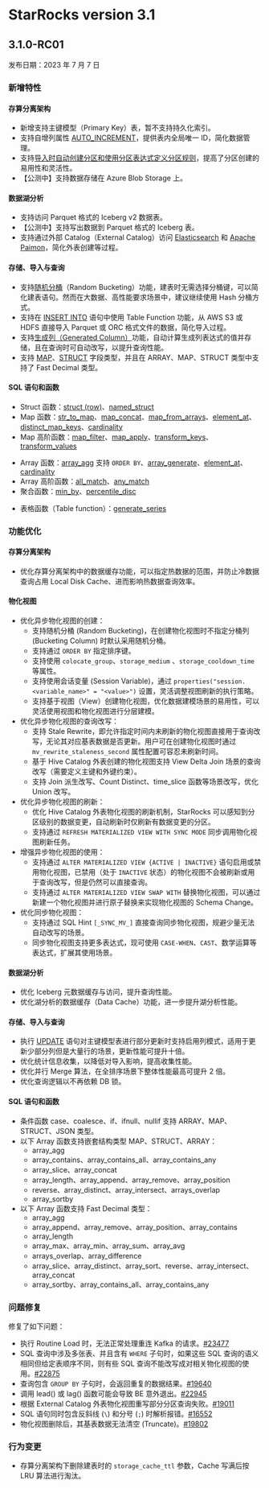 # StarRocks version 3.1

## 3.1.0-RC01

发布日期：2023 年 7 月 7 日

### 新增特性

#### 存算分离架构

- 新增支持主键模型（Primary Key）表，暂不支持持久化索引。
- 支持自增列属性 [AUTO_INCREMENT](../sql-reference/sql-statements/auto_increment.md)，提供表内全局唯一 ID，简化数据管理。
- 支持[导入时自动创建分区和使用分区表达式定义分区规则](../table_design/automatic_partitioning.md)，提高了分区创建的易用性和灵活性。
- 【公测中】支持数据存储在 Azure Blob Storage 上。
<!--- 支持存储卷（Storage Volume）抽象，方便在存算分离架构中配置存储位置及鉴权等相关信息。-->

#### 数据湖分析

- 支持访问 Parquet 格式的 Iceberg v2 数据表。
- 【公测中】支持写出数据到 Parquet 格式的 Iceberg 表。
- 支持通过外部 Catalog（External Catalog）访问 [Elasticsearch](../data_source/catalog/elasticsearch_catalog.md) 和 [Apache Paimon](../data_source/catalog/paimon_catalog.md)，简化外表创建等过程。

#### 存储、导入与查询

<!--- 支持 [LIST 分区方式](...)。-->
- 支持[随机分桶](../table_design/Data_distribution.md#设置分桶)（Random Bucketing）功能，建表时无需选择分桶键，可以简化建表语句。然而在大数据、高性能要求场景中，建议继续使用 Hash 分桶方式。
- 支持在 [INSERT INTO](../loading/InsertInto.md) 语句中使用 Table Function 功能，从 AWS S3 或 HDFS 直接导入 Parquet 或 ORC 格式文件的数据，简化导入过程。
- 支持[生成列（Generated Column）](../sql-reference/sql-statements/generated_columns.md)功能，自动计算生成列表达式的值并存储，且在查询时可自动改写，以提升查询性能。
- 支持 [MAP](../sql-reference/sql-statements/data-types/Map.md)、[STRUCT](../sql-reference/sql-statements/data-types/STRUCT.md) 字段类型，并且在 ARRAY、MAP、STRUCT 类型中支持了 Fast Decimal 类型。

#### SQL 语句和函数

- Struct 函数：[struct (row)](../sql-reference/sql-functions/struct-functions/row.md)、[named_struct](../sql-reference/sql-functions/struct-functions/named_struct.md)
- Map 函数：[str_to_map](../sql-reference/sql-functions/string-functions/str_to_map.md)、[map_concat](../sql-reference/sql-functions/map-functions/map_concat.md)、[map_from_arrays](../sql-reference/sql-functions/map-functions/map_from_arrays.md)、[element_at](../sql-reference/sql-functions/map-functions/element_at.md)、[distinct_map_keys](../sql-reference/sql-functions/map-functions/distinct_map_keys.md)、[cardinality](../sql-reference/sql-functions/map-functions/cardinality.md)
- Map 高阶函数：[map_filter](../sql-reference/sql-functions/map-functions/map_filter.md)、[map_apply](../sql-reference/sql-functions/map-functions/map_apply.md)、[transform_keys](../sql-reference/sql-functions/map-functions/transform_keys.md)、[transform_values](../sql-reference/sql-functions/map-functions/transform_values.md)
<!--- 日期函数：next_day、previous_day、last_day、makedate
- Bitmap 函数：bitmap_subset_limit、bitmap_subset_in_range、array_to_bitmap-->
- Array 函数：[array_agg](../sql-reference/sql-functions/array-functions/array_agg.md) 支持 `ORDER BY`、[array_generate](../sql-reference/sql-functions/array-functions/array_generate.md)、[element_at](../sql-reference/sql-functions/array-functions/element_at.md)、[cardinality](../sql-reference/sql-functions/array-functions/cardinality.md)
- Array 高阶函数：[all_match](../sql-reference/sql-functions/array-functions/all_match.md)、[any_match](../sql-reference/sql-functions/array-functions/any_match.md)
- 聚合函数：[min_by](../sql-reference/sql-functions/aggregate-functions/min_by.md)、[percentile_disc](../sql-reference/sql-functions/aggregate-functions/percentile_disc.md)
<!--- 窗口函数：cume_dist、percent_rank
- 模糊匹配函数：ilike
- 工具函数：isnotnull-->
- 表格函数（Table function）：[generate_series](../sql-reference/sql-functions/table-functions/generate_series.md)

### 功能优化

#### 存算分离架构

- 优化存算分离架构中的数据缓存功能，可以指定热数据的范围，并防止冷数据查询占用 Local Disk Cache、进而影响热数据查询效率。

#### 物化视图

- 优化异步物化视图的创建：
  - 支持随机分桶 (Random Bucketing)，在创建物化视图时不指定分桶列 (Bucketing Column) 时默认采用随机分桶。
  - 支持通过 `ORDER BY` 指定排序键。
  - 支持使用 `colocate_group`、`storage_medium` 、`storage_cooldown_time` 等属性。
  - 支持使用会话变量 (Session Variable)，通过 `properties("session.<variable_name>" = "<value>")` 设置，灵活调整视图刷新的执行策略。
  - 支持基于视图（View）创建物化视图，优化数据建模场景的易用性，可以灵活使用视图和物化视图进行分层建模。
- 优化异步物化视图的查询改写：
  - 支持 Stale Rewrite，即允许指定时间内未刷新的物化视图直接用于查询改写，无论其对应基表数据是否更新。用户可在创建物化视图时通过 `mv_rewrite_staleness_second` 属性配置可容忍未刷新时间。
  - 基于 Hive Catalog 外表创建的物化视图支持 View Delta Join 场景的查询改写（需要定义主键和外键约束）。
  - 支持 Join 派生改写、Count Distinct、time_slice 函数等场景改写，优化 Union 改写。
- 优化异步物化视图的刷新：
  - 优化 Hive Catalog 外表物化视图的刷新机制，StarRocks 可以感知到分区级别的数据变更，自动刷新时仅刷新有数据变更的分区。
  - 支持通过 `REFRESH MATERIALIZED VIEW WITH SYNC MODE` 同步调用物化视图刷新任务。
- 增强异步物化视图的使用：
  - 支持通过 `ALTER MATERIALIZED VIEW {ACTIVE | INACTIVE}`  语句启用或禁用物化视图，已禁用（处于 `INACTIVE` 状态）的物化视图不会被刷新或用于查询改写，但是仍然可以直接查询。
  - 支持通过 `ALTER MATERIALIZED VIEW SWAP WITH` 替换物化视图，可以通过新建一个物化视图并进行原子替换来实现物化视图的 Schema Change。
- 优化同步物化视图：
  - 支持通过 SQL Hint `[_SYNC_MV_]` 直接查询同步物化视图，规避少量无法自动改写的场景。
  - 同步物化视图支持更多表达式，现可使用 `CASE-WHEN`、`CAST`、数学运算等表达式，扩展其使用场景。

#### 数据湖分析

- 优化 Iceberg 元数据缓存与访问，提升查询性能。
- 优化湖分析的数据缓存（Data Cache）功能，进一步提升湖分析性能。

#### 存储、导入与查询

- 执行 [UPDATE](../sql-reference/sql-statements/data-manipulation/UPDATE.md) 语句对主键模型表进行部分更新时支持启用列模式，适用于更新少部分列但是大量行的场景，更新性能可提升十倍。
- 优化统计信息收集，以降低对导入影响，提高收集性能。
- 优化并行 Merge 算法，在全排序场景下整体性能最高可提升 2 倍。
- 优化查询逻辑以不再依赖 DB 锁。

#### SQL 语句和函数

- 条件函数 case、coalesce、if、ifnull、nullif 支持 ARRAY、MAP、STRUCT、JSON 类型。
- 以下 Array 函数支持嵌套结构类型 MAP、STRUCT、ARRAY：
  - array_agg
  - array_contains、array_contains_all、array_contains_any
  - array_slice、array_concat
  - array_length、array_append、array_remove、array_position
  - reverse、array_distinct、array_intersect、arrays_overlap
  - array_sortby
- 以下 Array 函数支持 Fast Decimal 类型：
  - array_agg
  - array_append、array_remove、array_position、array_contains
  - array_length
  - array_max、array_min、array_sum、array_avg
  - arrays_overlap、array_difference
  - array_slice、array_distinct、array_sort、reverse、array_intersect、array_concat
  - array_sortby、array_contains_all、array_contains_any

### 问题修复

修复了如下问题：

- 执行 Routine Load 时，无法正常处理重连 Kafka 的请求。[#23477](https://github.com/StarRocks/starrocks/issues/23477)
- SQL 查询中涉及多张表、并且含有 `WHERE` 子句时，如果这些 SQL 查询的语义相同但给定表顺序不同，则有些 SQL 查询不能改写成对相关物化视图的使用。[#22875](https://github.com/StarRocks/starrocks/issues/22875)
- 查询包含 `GROUP BY` 子句时，会返回重复的数据结果。[#19640](https://github.com/StarRocks/starrocks/issues/19640)
- 调用 lead() 或 lag() 函数可能会导致 BE 意外退出。[#22945](https://github.com/StarRocks/starrocks/issues/22945)
- 根据 External Catalog 外表物化视图重写部分分区查询失败。[#19011](https://github.com/StarRocks/starrocks/issues/19011)
- SQL 语句同时包含反斜线 (`\`) 和分号 (`;`) 时解析报错。[#16552](https://github.com/StarRocks/starrocks/issues/16552)
- 物化视图删除后，其基表数据无法清空 (Truncate)。[#19802](https://github.com/StarRocks/starrocks/issues/19802)

### 行为变更

- 存算分离架构下删除建表时的 `storage_cache_ttl` 参数，Cache 写满后按 LRU 算法进行淘汰。
